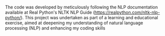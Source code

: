 The code was developed by meticulously following the NLP documentation available at Real Python's NLTK NLP Guide (https://realpython.com/nltk-nlp-python/). This project was undertaken as part of a learning and educational exercise, aimed at deepening my understanding of natural language processing (NLP) and enhancing my coding skills

